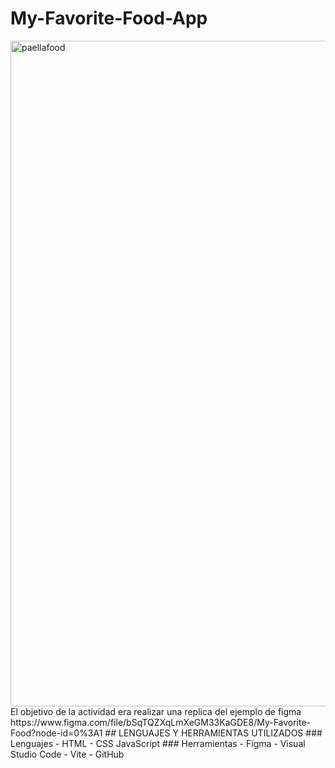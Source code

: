 # My-Favorite-Food-App

<img width="1065" alt="paellafood" src="https://user-images.githubusercontent.com/117730103/207172602-ec2414c8-7276-4fd5-bf85-c2af3030e354.png">
El objetivo de la actividad era realizar una replica del ejemplo de figma 
https://www.figma.com/file/bSqTQZXqLmXeGM33KaGDE8/My-Favorite-Food?node-id=0%3A1
## LENGUAJES Y HERRAMIENTAS UTILIZADOS
### Lenguajes
- HTML
- CSS
 JavaScript
 ### Herramientas
- Figma
- Visual Studio Code
- Vite
- GitHub

